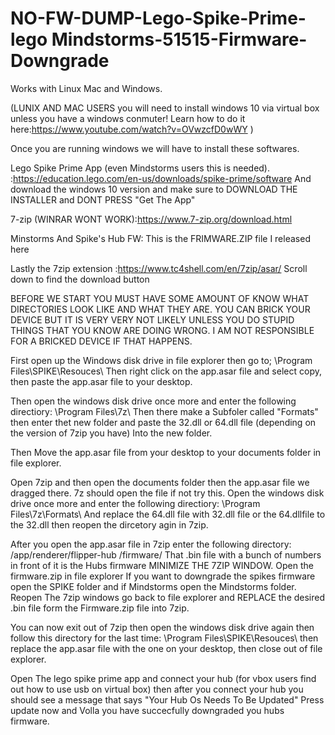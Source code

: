 # NO-FW-DUMP-Lego-Spike-Prime-lego Mindstorms-51515-Firmware-Downgrade
Works with Linux Mac and Windows.


(LUNIX AND MAC USERS you will need to install windows 10 via virtual box unless you have a windows conmuter!
Learn how to do it here:https://www.youtube.com/watch?v=OVwzcfD0wWY )

Once you are running windows we will have to install these softwares.


Lego Spike Prime App (even Mindstorms users this is needed). :https://education.lego.com/en-us/downloads/spike-prime/software  And download the windows 10 version and make sure to DOWNLOAD THE INSTALLER and DONT PRESS "Get The App"


7-zip (WINRAR WONT WORK):https://www.7-zip.org/download.html


Minstorms And Spike's Hub FW: This is the FRIMWARE.ZIP file I released here 

Lastly the 7zip extension :https://www.tc4shell.com/en/7zip/asar/ Scroll down to find the download button

BEFORE WE START YOU MUST HAVE SOME AMOUNT OF KNOW WHAT DIRECTORIES LOOK LIKE AND WHAT THEY ARE. YOU CAN BRICK YOUR DEVICE BUT IT IS VERY VERY NOT LIKELY UNLESS YOU DO STUPID THINGS THAT YOU KNOW ARE DOING WRONG. I AM NOT RESPONSIBLE FOR A BRICKED DEVICE IF THAT HAPPENS.

First open up the Windows disk drive in file explorer then go to; \Program Files\SPIKE\Resouces\ Then right click on the app.asar file and select copy, then paste the app.asar file to your desktop.

Then open the windows disk drive once more and enter the following directiory: \Program Files\7z\ Then there make a Subfoler called "Formats" then enter thet new folder and paste the 32.dll or 64.dll file (depending on the version of 7zip you have) Into the new folder.


Then Move the app.asar file from your desktop to your documents folder in file explorer.


Open 7zip and then open the documents folder then the app.asar file we dragged there. 7z should open the file if not try this. Open the windows disk drive once more and enter the following directiory: \Program Files\7z\Formats\ And replace the 64.dll file with 32.dll file or the 64.dllfile to the 32.dll then reopen the dircetory agin in 7zip.


After you open the app.asar file in 7zip enter the following directory: /app/renderer/flipper-hub /firmware/ That .bin file with a bunch of numbers in front of it is the Hubs firmware MINIMIZE THE 7ZIP WINDOW. Open the firmware.zip in file explorer If you want to downgrade the spikes firmware open the SPIKE folder and if Mindstorms open the Mindstorms folder. Reopen The 7zip windows go back to file explorer and REPLACE the desired .bin file form the Firmware.zip file into 7zip.

You can now exit out of 7zip then open the windows disk drive again then follow this directory for the last time: \Program Files\SPIKE\Resouces\ then replace the app.asar file with the one on your desktop, then close out of file explorer.


Open The lego spike prime app and connect your hub (for vbox users find out how to use usb on virtual box) then after you connect your hub you should see a message that says "Your Hub Os Needs To Be Updated" Press update now and Volla you have succecfully downgraded you hubs firmware.











